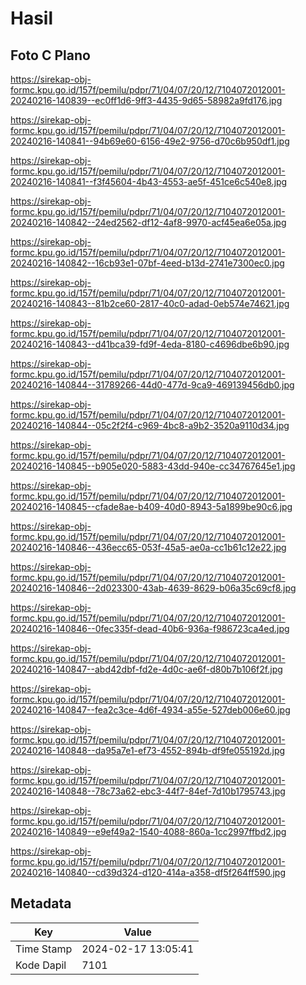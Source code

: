 # Hasil

## Foto C Plano

https://sirekap-obj-formc.kpu.go.id/157f/pemilu/pdpr/71/04/07/20/12/7104072012001-20240216-140839--ec0ff1d6-9ff3-4435-9d65-58982a9fd176.jpg

https://sirekap-obj-formc.kpu.go.id/157f/pemilu/pdpr/71/04/07/20/12/7104072012001-20240216-140841--94b69e60-6156-49e2-9756-d70c6b950df1.jpg

https://sirekap-obj-formc.kpu.go.id/157f/pemilu/pdpr/71/04/07/20/12/7104072012001-20240216-140841--f3f45604-4b43-4553-ae5f-451ce6c540e8.jpg

https://sirekap-obj-formc.kpu.go.id/157f/pemilu/pdpr/71/04/07/20/12/7104072012001-20240216-140842--24ed2562-df12-4af8-9970-acf45ea6e05a.jpg

https://sirekap-obj-formc.kpu.go.id/157f/pemilu/pdpr/71/04/07/20/12/7104072012001-20240216-140842--16cb93e1-07bf-4eed-b13d-2741e7300ec0.jpg

https://sirekap-obj-formc.kpu.go.id/157f/pemilu/pdpr/71/04/07/20/12/7104072012001-20240216-140843--81b2ce60-2817-40c0-adad-0eb574e74621.jpg

https://sirekap-obj-formc.kpu.go.id/157f/pemilu/pdpr/71/04/07/20/12/7104072012001-20240216-140843--d41bca39-fd9f-4eda-8180-c4696dbe6b90.jpg

https://sirekap-obj-formc.kpu.go.id/157f/pemilu/pdpr/71/04/07/20/12/7104072012001-20240216-140844--31789266-44d0-477d-9ca9-469139456db0.jpg

https://sirekap-obj-formc.kpu.go.id/157f/pemilu/pdpr/71/04/07/20/12/7104072012001-20240216-140844--05c2f2f4-c969-4bc8-a9b2-3520a9110d34.jpg

https://sirekap-obj-formc.kpu.go.id/157f/pemilu/pdpr/71/04/07/20/12/7104072012001-20240216-140845--b905e020-5883-43dd-940e-cc34767645e1.jpg

https://sirekap-obj-formc.kpu.go.id/157f/pemilu/pdpr/71/04/07/20/12/7104072012001-20240216-140845--cfade8ae-b409-40d0-8943-5a1899be90c6.jpg

https://sirekap-obj-formc.kpu.go.id/157f/pemilu/pdpr/71/04/07/20/12/7104072012001-20240216-140846--436ecc65-053f-45a5-ae0a-cc1b61c12e22.jpg

https://sirekap-obj-formc.kpu.go.id/157f/pemilu/pdpr/71/04/07/20/12/7104072012001-20240216-140846--2d023300-43ab-4639-8629-b06a35c69cf8.jpg

https://sirekap-obj-formc.kpu.go.id/157f/pemilu/pdpr/71/04/07/20/12/7104072012001-20240216-140846--0fec335f-dead-40b6-936a-f986723ca4ed.jpg

https://sirekap-obj-formc.kpu.go.id/157f/pemilu/pdpr/71/04/07/20/12/7104072012001-20240216-140847--abd42dbf-fd2e-4d0c-ae6f-d80b7b106f2f.jpg

https://sirekap-obj-formc.kpu.go.id/157f/pemilu/pdpr/71/04/07/20/12/7104072012001-20240216-140847--fea2c3ce-4d6f-4934-a55e-527deb006e60.jpg

https://sirekap-obj-formc.kpu.go.id/157f/pemilu/pdpr/71/04/07/20/12/7104072012001-20240216-140848--da95a7e1-ef73-4552-894b-df9fe055192d.jpg

https://sirekap-obj-formc.kpu.go.id/157f/pemilu/pdpr/71/04/07/20/12/7104072012001-20240216-140848--78c73a62-ebc3-44f7-84ef-7d10b1795743.jpg

https://sirekap-obj-formc.kpu.go.id/157f/pemilu/pdpr/71/04/07/20/12/7104072012001-20240216-140849--e9ef49a2-1540-4088-860a-1cc2997ffbd2.jpg

https://sirekap-obj-formc.kpu.go.id/157f/pemilu/pdpr/71/04/07/20/12/7104072012001-20240216-140840--cd39d324-d120-414a-a358-df5f264ff590.jpg


## Metadata

| Key        | Value               |
| ---------- | ------------------- |
| Time Stamp | 2024-02-17 13:05:41 |
| Kode Dapil | 7101                |



